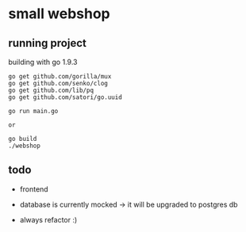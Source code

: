 # small webshop

## running project

building with go 1.9.3

	go get github.com/gorilla/mux
	go get github.com/senko/clog
	go get github.com/lib/pq
	go get github.com/satori/go.uuid

	go run main.go
	
	or
	
	go build
	./webshop

## todo

* frontend

* database is currently mocked -> it will be upgraded to postgres db

* always refactor :)